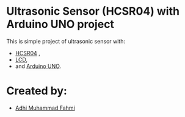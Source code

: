 # Ultrasonic Sensor (HCSR04) with Arduino UNO project
This is simple project of ultrasonic sensor with:
- [HCSR04](https://www.theengineeringprojects.com/2015/02/ultrasonic-sensor-library-proteus.html) ,
- [LCD](https://www.theengineeringprojects.com/2016/05/new-lcd-library-proteus.html),
- and [Arduino UNO](https://www.theengineeringprojects.com/2015/12/arduino-library-proteus-simulation.html).

# Created by:
- [Adhi Muhammad Fahmi](https://github.com/adhiiimf)
